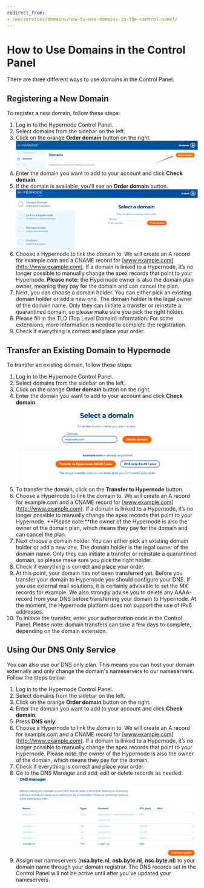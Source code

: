 ```yaml
---
redirect_from:
- /en/services/domains/how-to-use-domains-in-the-control-panel/
---
```


<!-- source: https://support.hypernode.com/en/services/domains/how-to-use-domains-in-the-control-panel/ -->

# How to Use Domains in the Control Panel

There are three different ways to use domains in the Control Panel.

## Registering a New Domain

To register a new domain, follow these steps:

1. Log in to the Hypernode Control Panel.
1. Select domains from the sidebar on the left.
1. Click on the orange **Order domain** button on the right.
   ![](_res/ZNpmrcvOC8yNZt_On15ZvcL2uJpoBeMY6w.png)
1. Enter the domain you want to add to your account and click **Check domain**.
1. If the domain is available, you'll see an **Order domain** button.
   ![](_res/RF4b1aQPQipsvKWQ5Jyi7YiC7nhGWKQHyg.png)
1. Choose a Hypernode to link the domain to.
   We will create an A record for example.com and a CNAME record for [www.example.com](http://www.example.com). If a domain is linked to a Hypernode, it’s no longer possible to manually change the apex records that point to your Hypernode.
   **Please note:** the Hypernode owner is also the domain plan owner, meaning they pay for the domain and can cancel the plan.
1. Next, you can choose a domain holder. You can either pick an existing domain holder or add a new one. The domain holder is the legal owner of the domain name. Only they can initiate a transfer or reinstate a quarantined domain, so please make sure you pick the right holder.
1. Please fill in the TLD (Top Level Domain) information. For some extensions, more information is needed to complete the registration.
1. Check if everything is correct and place your order.

## Transfer an Existing Domain to Hypernode

To transfer an existing domain, follow these steps:

1. Log in to the Hypernode Control Panel.
1. Select domains from the sidebar on the left.
1. Click on the orange **Order domain** button on the right.
1. Enter the domain you want to add to your account and click **Check domain**.
   ![](_res/FlDmwwbqiRXdz5gltG0ewBcoxc-NMLr35g.png)
1. To transfer the domain, click on the **Transfer to Hypernode** button.
1. Choose a Hypernode to link the domain to.
   We will create an A record for example.com and a CNAME record for [www.example.com](http://www.example.com). If a domain is linked to a Hypernode, it’s no longer possible to manually change the apex records that point to your Hypernode.
   \*\*Please note:\*\*the owner of the Hypernode is also the owner of the domain plan, which means they pay for the domain and can cancel the plan.
1. Next choose a domain holder. You can either pick an existing domain holder or add a new one. The domain holder is the legal owner of the domain name. Only they can initiate a transfer or reinstate a quarantined domain, so please make sure you pick the right holder.
1. Check if everything is correct and place your order.
1. At this point, your domain has not been transferred yet. Before you transfer your domain to Hypernode you should configure your DNS. If you use external mail solutions, it is certainly advisable to set the MX records for example. We also strongly advise you to delete any AAAA-record from your DNS before transferring your domain to Hypernode. At the moment, the Hypernode platform does not support the use of IPv6 addresses.
1. To initiate the transfer, enter your authorization code in the Control Panel. Please note: domain transfers can take a few days to complete, depending on the domain extension.

## Using Our DNS Only Service

You can also use our DNS only plan. This means you can host your domain externally and only change the domain's nameservers to our nameservers.
Follow the steps below:

1. Log in to the Hypernode Control Panel.
1. Select domains from the sidebar on the left.
1. Click on the orange **Order domain** button on the right.
1. Enter the domain you want to add to your account and click **Check domain**.
1. Press **DNS only**.
1. Choose a Hypernode to link the domain to.
   We will create an A record for example.com and a CNAME record for [www.example.com](http://www.example.com). If a domain is linked to a Hypernode, it’s no longer possible to manually change the apex records that point to your Hypernode. Please note: the owner of the Hypernode is also the owner of the domain, which means they pay for the domain.
1. Check if everything is correct and place your order.
1. Go to the DNS Manager and add, edit or delete records as needed:
   ![](_res/mHz-v7hbGSLEdArIOUUsYHCp7ASiuO3Fjw.png)
1. Assign our nameservers (**nsa.byte.nl**, **nsb.byte.nl**, **nsc.byte.nl**) to your domain name through your domain registrar. The DNS records set in the Control Panel will not be active until after you've updated your nameservers.
